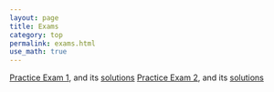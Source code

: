 ```yaml
---
layout: page
title: Exams 
category: top
permalink: exams.html
use_math: true
---
```


<a href="practice-exam-1-all.pdf">Practice Exam 1</a>, and its <a href="practice-exam-1-solutions.pdf">solutions</a>
<a href="practice-exam-2-all.pdf">Practice Exam 2</a>, and its <a href="practice-exam-2-solutions.pdf">solutions</a>
